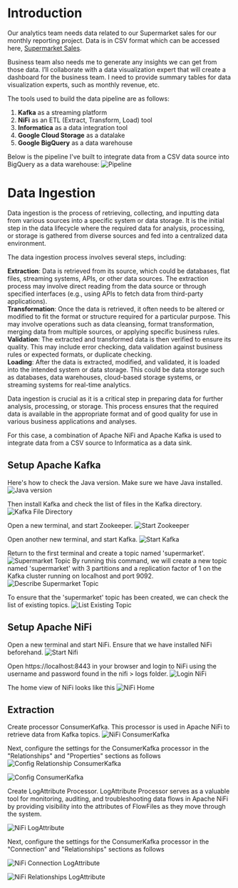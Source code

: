 # Introduction
Our analytics team needs data related to our Supermarket sales for our monthly reporting project. Data is in CSV format which can be accessed here, [Supermarket Sales](https://www.kaggle.com/datasets/aungpyaeap/supermarket-sales). 

Business team also needs me to generate any insights we can get from those data. I’ll collaborate with a data visualization expert that will create a dashboard for the business team. I need to provide summary tables for data visualization experts, such as monthly revenue, etc.

The tools used to build the data pipeline are as follows:

1. **Kafka** as a streaming platform
2. **NiFi** as an ETL (Extract, Transform, Load) tool
3. **Informatica** as a data integration tool
4. **Google Cloud Storage** as a datalake
5. **Google BigQuery** as a data warehouse


Below is the pipeline I've built to integrate data from a CSV data source into BigQuery as a data warehouse:
![Pipeline](https://github.com/aisyahputami/supermarket-sales/blob/main/weekly_assignment-2-pipeline.png)

# Data Ingestion
Data ingestion is the process of retrieving, collecting, and inputting data from various sources into a specific system or data storage. It is the initial step in the data lifecycle where the required data for analysis, processing, or storage is gathered from diverse sources and fed into a centralized data environment.

The data ingestion process involves several steps, including:

**Extraction**: Data is retrieved from its source, which could be databases, flat files, streaming systems, APIs, or other data sources. The extraction process may involve direct reading from the data source or through specified interfaces (e.g., using APIs to fetch data from third-party applications).<br>
**Transformation**: Once the data is retrieved, it often needs to be altered or modified to fit the format or structure required for a particular purpose. This may involve operations such as data cleansing, format transformation, merging data from multiple sources, or applying specific business rules.<br>
**Validation**: The extracted and transformed data is then verified to ensure its quality. This may include error checking, data validation against business rules or expected formats, or duplicate checking.<br>
**Loading**: After the data is extracted, modified, and validated, it is loaded into the intended system or data storage. This could be data storage such as databases, data warehouses, cloud-based storage systems, or streaming systems for real-time analytics.

Data ingestion is crucial as it is a critical step in preparing data for further analysis, processing, or storage. This process ensures that the required data is available in the appropriate format and of good quality for use in various business applications and analyses.

For this case, a combination of Apache NiFi and Apache Kafka is used to integrate data from a CSV source to Informatica as a data sink.

## Setup Apache Kafka
Here's how to check the Java version. Make sure we have Java installed.
![Java version](https://github.com/aisyahputami/supermarket-sales/blob/main/kafka-setup/java-version.png)

Then install Kafka and check the list of files in the Kafka directory.
![Kafka File Directory](https://github.com/aisyahputami/supermarket-sales/blob/main/kafka-setup/kafka-file-directory.png)

Open a new terminal, and start Zookeeper.
![Start Zookeeper](https://github.com/aisyahputami/supermarket-sales/blob/main/kafka-setup/start-zookeeper.png)

Open another new terminal, and start Kafka.
![Start Kafka](https://github.com/aisyahputami/supermarket-sales/blob/main/kafka-setup/start-kafka.png)

Return to the first terminal and create a topic named 'supermarket'.
![Supermarket Topic](https://github.com/aisyahputami/supermarket-sales/blob/main/kafka-setup/create-supermarket-topic.png)
By running this command, we will create a new topic named 'supermarket' with 3 partitions and a replication factor of 1 on the Kafka cluster running on localhost and port 9092.
![Describe Supermarket Topic](https://github.com/aisyahputami/supermarket-sales/blob/main/kafka-setup/describe-topic-supermarket.png)

To ensure that the 'supermarket' topic has been created, we can check the list of existing topics.
![List Existing Topic](https://github.com/aisyahputami/supermarket-sales/blob/main/kafka-setup/list-existing-topic.png)

## Setup Apache NiFi
Open a new terminal and start NiFi. Ensure that we have installed NiFi beforehand.
![Start Nifi](https://github.com/aisyahputami/supermarket-sales/blob/main/nifi-setup/start-nifi.png)


Open https://localhost:8443 in your browser and login to NiFi using the username and password found in the nifi > logs folder.
![Login NiFi](https://github.com/aisyahputami/supermarket-sales/blob/main/nifi-setup/login-nifi.png)


The home view of NiFi looks like this
![NiFi Home](https://github.com/aisyahputami/supermarket-sales/blob/main/nifi-setup/home-nifi.png)



## Extraction
Create processor ConsumerKafka. This processor is used in Apache NiFi to retrieve data from Kafka topics.
![NiFi ConsumerKafka](https://github.com/aisyahputami/supermarket-sales/blob/main/extraction/consumer-kafka.png)


Next, configure the settings for the ConsumerKafka processor in the "Relationships" and "Properties" sections as follows
![Config Relationship ConsumerKafka](https://github.com/aisyahputami/supermarket-sales/blob/main/extraction/config-consumer-kafka-relationship.png)

![Config ConsumerKafka](https://github.com/aisyahputami/supermarket-sales/blob/main/extraction/config-consumer-kafka-properties.png)


Create LogAttribute Processor. LogAttribute Processor serves as a valuable tool for monitoring, auditing, and troubleshooting data flows in Apache NiFi by providing visibility into the attributes of FlowFiles as they move through the system.

![NiFi LogAttribute](https://github.com/aisyahputami/supermarket-sales/blob/main/extraction/logattribute-processor.png)


Next, configure the settings for the ConsumerKafka processor in the "Connection" and "Relationships" sections as follows

![NiFi Connection LogAttribute](https://github.com/aisyahputami/supermarket-sales/blob/main/extraction/config-logattribute-connection.png)

![NiFi Relationships LogAttribute](https://github.com/aisyahputami/supermarket-sales/blob/main/extraction/config-logattribute-relationship.png)






